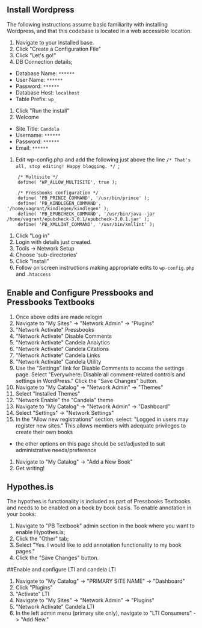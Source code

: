 ## Install Wordpress

The following instructions assume basic familiarity with installing Wordpress, and that this codebase is located in a web accessible location.

1. Navigate to your installed base.
1. Click "Create a Configuration File"
1. Click "Let's go!"
1. DB Connection details;
  * Database Name: `******`
  * User Name: `******`
  * Password: `******`
  * Database Host: `localhost`
  * Table Prefix: `wp_`
1. Click "Run the install"
1. Welcome
  * Site Title: `Candela`
  * Username: `******`
  * Password: `******`
  * Email: `******`
1. Edit wp-config.php and add the following just above the line `/* That's all, stop editing! Happy blogging. */
`;
````
    /* Multisite */
    define( 'WP_ALLOW_MULTISITE', true );

    /* Pressbooks configuration */
    define( 'PB_PRINCE_COMMAND', '/usr/bin/prince' );
    define( 'PB_KINDLEGEN_COMMAND', '/home/vagrant/kindlegen/kindlegen' );
    define( 'PB_EPUBCHECK_COMMAND', '/usr/bin/java -jar /home/vagrant/epubcheck-3.0.1/epubcheck-3.0.1.jar' );
    define( 'PB_XMLLINT_COMMAND', '/usr/bin/xmllint' );
````
1. Click "Log in"
1. Login with details just created.
1. Tools -> Network Setup
1. Choose 'sub-directories'
1. Click "Install"
1. Follow on screen instructions making appropriate edits to `wp-config.php` and `.htaccess`

## Enable and Configure Pressbooks and Pressbooks Textbooks

1. Once above edits are made relogin
1. Navigate to "My Sites" -> "Network Admin" -> "Plugins"
1. "Network Activate" Pressbooks
1. "Network Activate" Disable Comments
1. "Network Activate" Candela Analytics
1. "Network Activate" Candela Citations
1. "Network Activate" Candela Links
1. "Network Activate" Candela Utility
1. Use the "Settings" link for Disable Comments to access the settings page. Select "Everywhere: Disable all comment-related controls and settings in WordPress." Click the "Save Changes" button.
1. Navigate to "My Catalog" -> "Network Admin" -> "Themes"
1. Select "Installed Themes"
1. "Network Enable" the "Candela" theme
1. Navigate to "My Catalog" -> "Network Admin" -> "Dashboard"
1. Select "Settings" -> "Network Settings"
1. In the "Allow new registrations" section, select: "Logged in users may register new sites." This allows members with adequate privileges to create their own books
  * the other options on this page should be set/adjusted to suit administrative needs/preference
1. Navigate to "My Catalog" -> "Add a New Book"
1. Get writing!

## Hypothes.is

The hypothes.is functionality is included as part of Pressbooks Textbooks and needs to be enabled on a book by book basis. To enable annotation in your books:

1. Navigate to "PB Textbook" admin section in the book where you want to enable Hypothes.is;
1. Click the "Other" tab;
1. Select "Yes. I would like to add annotation functionality to my book pages."
1. Click the "Save Changes" button.


##Enable and configure LTI and candela LTI

1. Navigate to "My Catalog" -> "PRIMARY SITE NAME" -> "Dashboard"
1. Click "Plugins"
1. "Activate" LTI
1. Navigate to "My Sites" -> "Network Admin" -> "Plugins"
1. "Network Activate" Candela LTI
1. In the left admin menu (primary site only), navigate to "LTI Consumers" -> "Add New."

